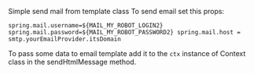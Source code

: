 Simple send mail from template class
To send email set this props:

`spring.mail.username=${MAIL_MY_ROBOT_LOGIN2}
spring.mail.password=${MAIL_MY_ROBOT_PASSWORD2}
spring.mail.host = smtp.yourEmailProvider.itsDomain`

To pass some data to email template add it to the  `ctx` instance of Context class in the sendHtmlMessage method.
